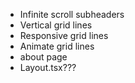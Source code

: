 - Infinite scroll subheaders
- Vertical grid lines
- Responsive grid lines
- Animate grid lines
- about page
- Layout.tsx???